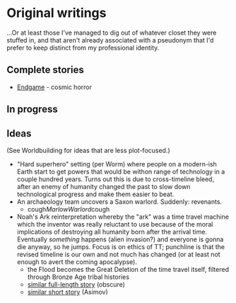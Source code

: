 # Original writings

...Or at least those I've managed to dig out of whatever closet they were stuffed in, and that aren't already associated with a pseudonym that I'd prefer to keep distinct from my professional identity.

## Complete stories

- [Endgame](Endgame.md) - cosmic horror

## In progress

## Ideas

(See Worldbuilding for ideas that are less plot-focused.)

- "Hard superhero" setting (per Worm) where people on a modern-ish Earth start to get powers that would be withon range of technology in a couple hundred years. Turns out this is due to cross-timeline bleed, after an enemy of humanity changed the past to slow down technological progress and make them easier to beat.
- An archaeology team uncovers a Saxon warlord. Suddenly: revenants.
  - cough*MarlowWarlord*cough
- Noah's Ark reinterpretation whereby the "ark" was a time travel machine which the inventor was really reluctant to use because of the moral implications of destroying all humanity born after the arrival time. Eventually *something* happens (alien invasion?) and everyone is gonna die anyway, so he jumps. Focus is on ethics of TT; punchline is that the revised timeline is our own and not much has changed (or at least not enough to avert the coming apocalypse).
  - the Flood becomes the Great Deletion of the time travel itself, filtered through Bronze Age tribal histories
  - [similar full-length story](https://www.goodreads.com/book/show/31936622-the-coming-of-noah-s-2nd-ark) (obscure)
  - [similar short story](https://en.m.wikipedia.org/wiki/The_Red_Queen%27s_Race) (Asimov)
